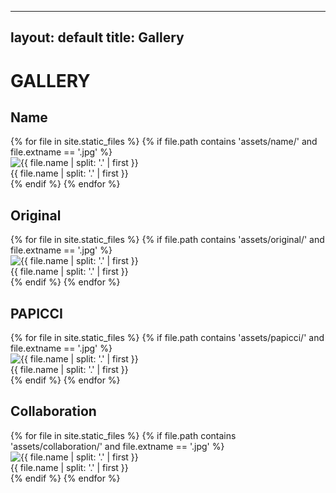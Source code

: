 
---
layout: default
title: Gallery
---

<h1>GALLERY</h1>

<h2>Name</h2>
<div class="gallery">
{% for file in site.static_files %}
  {% if file.path contains 'assets/name/' and file.extname == '.jpg' %}
  <div class="item">
    <img src="/{{ file.path }}" alt="{{ file.name | split: '.' | first }}">
    <div class="title">{{ file.name | split: '.' | first }}</div>
  </div>
  {% endif %}
{% endfor %}
</div>

<h2>Original</h2>
<div class="gallery">
{% for file in site.static_files %}
  {% if file.path contains 'assets/original/' and file.extname == '.jpg' %}
  <div class="item">
    <img src="/{{ file.path }}" alt="{{ file.name | split: '.' | first }}">
    <div class="title">{{ file.name | split: '.' | first }}</div>
  </div>
  {% endif %}
{% endfor %}
</div>

<h2>PAPICCI</h2>
<div class="gallery">
{% for file in site.static_files %}
  {% if file.path contains 'assets/papicci/' and file.extname == '.jpg' %}
  <div class="item">
    <img src="/{{ file.path }}" alt="{{ file.name | split: '.' | first }}">
    <div class="title">{{ file.name | split: '.' | first }}</div>
  </div>
  {% endif %}
{% endfor %}
</div>

<h2>Collaboration</h2>
<div class="gallery">
{% for file in site.static_files %}
  {% if file.path contains 'assets/collaboration/' and file.extname == '.jpg' %}
  <div class="item">
    <img src="/{{ file.path }}" alt="{{ file.name | split: '.' | first }}">
    <div class="title">{{ file.name | split: '.' | first }}</div>
  </div>
  {% endif %}
{% endfor %}
</div>
